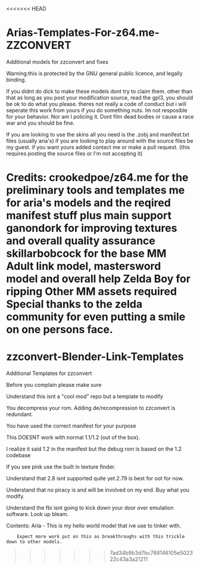 <<<<<<< HEAD
# Arias-Templates-For-z64.me-ZZCONVERT
Additional models for zzconvert and fixes

Warning:this is protected by the GNU general public licence, and legally binding.

If you didnt do dick to make these models dont try to claim them. other than that as long as you post your modification source,
read the gpl3, you should be ok to do what you please. theres not really a code of conduct but i will seperate this work from yours
if you do something nuts. Im not resposible for your behavior. Nor am I policing it. Dont film dead bodies or cause a race war 
and you should be fine.

If you are looking to use the skins all you need is the .zobj and manifest.txt files (usually aria's)
if you are looking to play around with the source files be my guest.
if you want yours added contact me or make a pull request. (this requires posting the source files or I'm not accepting it)

Credits:
crookedpoe/z64.me for the preliminary tools and templates
me for aria's models and the reqired manifest stuff plus main support
ganondork for improving textures and overall quality assurance
skillarbobcock for the base MM Adult link model, mastersword model and overall help
Zelda Boy for ripping Other MM assets required
Special thanks to the zelda community for even putting a smile on one persons face.
=======
# zzconvert-Blender-Link-Templates
Additional Templates for zzconvert

Before you complain please make sure

  Understand this isnt a "cool mod" repo but a template to modify

  You decompress your rom. Adding de/recompression to zzconvert is redundant.

  You have used the correct manifest for your purpose 

  This DOESNT work with normal 1.1/1.2 (out of the box).

  I realize it said 1.2 in the manifest but the debug rom is based on the 1.2 codebase

  If you see pink use the built in texture finder.

  Understand that 2.8 isnt supported quite yet.2.79 is best for oot for now.

  Understand that no piracy is and will be involved on my end. Buy what you modify.

  Understand the fbi isnt going to kick down your door over emulation software. Look up bleam.


Contents:
Aria - This is my hello world model that ive use to tinker with.
 
        Expect more work put on this as breakthroughs with this trickle down to other models.
>>>>>>> 7ad34b9b3d7bc788146105e502322c43a3a21211
